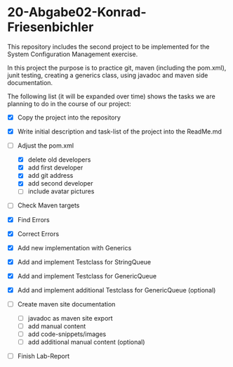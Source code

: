 # 20-Abgabe02-Konrad-Friesenbichler

This repository includes the second project to be implemented 
for the System Configuration Management exercise. 

In this project the purpose is to practice git, maven (including the pom.xml), 
junit testing, creating a generics class, using javadoc and maven side documentation. 

The following list (it will be expanded over time) 
shows the tasks we are planning to do in the course of our project: 

- [x] Copy the project into the repository
- [x] Write initial description and task-list of the project into the ReadMe.md 
- [ ] Adjust the pom.xml
  - [x] delete old developers  
  - [x] add first developer 
  - [x] add git address
  - [x] add second developer 
  - [ ] include avatar pictures
- [ ] Check Maven targets
- [x] Find Errors
- [x] Correct Errors
- [x] Add new implementation with Generics
- [x] Add and implement Testclass for StringQueue
- [x] Add and implement Testclass for GenericQueue
- [x] Add and implement additional Testclass for GenericQueue (optional)
- [ ] Create maven site documentation
  - [ ] javadoc as maven site export
  - [ ] add manual content
  - [ ] add code-snippets/images
  - [ ] add additional manual content (optional)
- [ ] Finish Lab-Report
 
